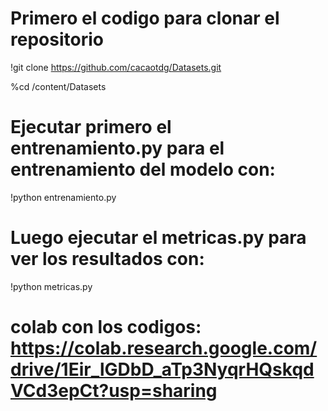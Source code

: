 # Primero el codigo para clonar el repositorio

!git clone https://github.com/cacaotdg/Datasets.git

%cd /content/Datasets

# Ejecutar primero el entrenamiento.py para el entrenamiento del modelo con:

!python entrenamiento.py

# Luego ejecutar el metricas.py para ver los resultados con:

!python metricas.py

# colab con los codigos: https://colab.research.google.com/drive/1Eir_lGDbD_aTp3NyqrHQskqdVCd3epCt?usp=sharing
